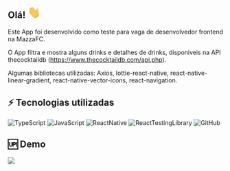 ## Olá! <img src="https://raw.githubusercontent.com/victoralmeidadev/victoralmeidadev/master/wave.gif" width="30px">

Este App foi desenvolvido como teste para vaga de desenvolvedor frontend na MazzaFC.

O App filtra e mostra alguns drinks e detalhes de drinks, disponiveis na API thecocktaildb (https://www.thecocktaildb.com/api.php).

Algumas bibliotecas utilizadas:
Axios,
lottie-react-native,
react-native-linear-gradient,
react-native-vector-icons,
react-navigation.

## ⚡ Tecnologias utilizadas

![TypeScript](https://img.shields.io/badge/-TypeScript-black?style=flat-square&logo=typescript)
![JavaScript](https://img.shields.io/badge/-JavaScript-black?style=flat-square&logo=javascript)
![ReactNative](https://img.shields.io/badge/-ReactNative-black?style=flat-square&logo=react)
![ReactTestingLibrary](https://img.shields.io/badge/-ReactTestingLibrary-black?style=flat-square&logo=react)
![GitHub](https://img.shields.io/badge/-GitHub-black?style=flat-square&logo=github)

## 🆙 Demo

<img src="https://user-images.githubusercontent.com/30902898/137135870-d0ab631e-f494-4025-85b2-eb2e92eb145e.gif" width="250px">
